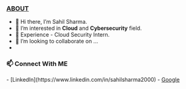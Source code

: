 <u><h3>ABOUT</h3></u>
- 👋 Hi there, I’m Sahil Sharma.
- 👀 I’m interested in **Cloud** and **Cybersecurity** field.
- 🌱 Experience - Cloud Security Intern.
- 💞️ I’m looking to collaborate on ...
- 
<h3>📫 Connect With ME</h3>
- [LinkedIn](https://www.linkedin.com/in/sahilsharma2000)
- <a href="https://www.google.com/" target="_blank">Google</a>

<!---
Shas3c/Shas3c is a ✨ special ✨ repository because its `README.md` (this file) appears on your GitHub profile.
You can click the Preview link to take a look at your changes.
--->

